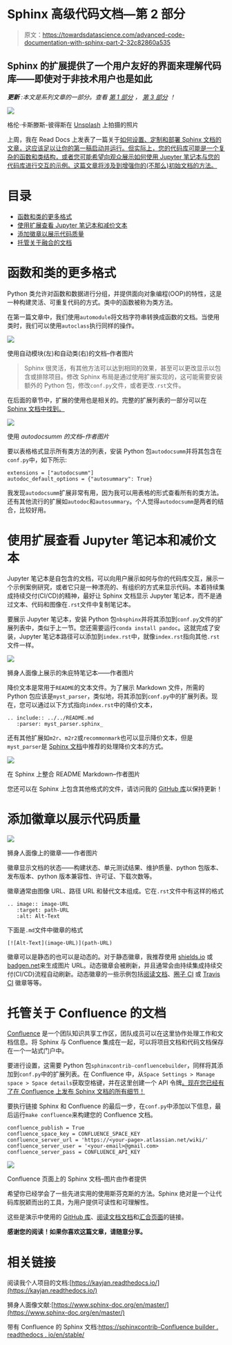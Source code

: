 # Sphinx 高级代码文档—第 2 部分

> 原文：<https://towardsdatascience.com/advanced-code-documentation-with-sphinx-part-2-32c82860a535>

## Sphinx 的扩展提供了一个用户友好的界面来理解代码库——即使对于非技术用户也是如此

***更新*** *:本文是系列文章的一部分。查看* [*第 1 部分*](/advanced-code-documentation-beyond-comments-and-docstrings-2cc5b2ace28a) *，* [*第 3 部分*](/advanced-code-documentation-with-coverage-and-unit-tests-part-3-3f7b698497fb) *！*

![](img/de8395abb0e3d62a5312af858337edd3.png)

格伦·卡斯滕斯-彼得斯在 [Unsplash](https://unsplash.com?utm_source=medium&utm_medium=referral) 上拍摄的照片

上周，我在 Read Docs 上发表了一篇关于[如何设置、定制和部署 Sphinx 文档的文章，这应该足以让你的第一稿启动并运行。但实际上，您的代码库可能是一个复杂的函数和类结构，或者您可能希望向观众展示如何使用 Jupyter 笔记本与您的代码库进行交互的示例。这篇文章将涉及到增强你的(不那么)初始文档的方法。](/advanced-code-documentation-beyond-comments-and-docstrings-2cc5b2ace28a)

[](/advanced-code-documentation-beyond-comments-and-docstrings-2cc5b2ace28a)  

# 目录

*   [函数和类的更多格式](https://medium.com/p/32c82860a535/#0bb3)
*   [使用扩展查看 Jupyter 笔记本和减价文本](https://medium.com/p/32c82860a535/#601b)
*   [添加徽章以展示代码质量](https://medium.com/p/32c82860a535/#041f)
*   [托管关于融合的文档](https://medium.com/p/32c82860a535/#dd64)

# 函数和类的更多格式

Python 类允许对函数和数据进行分组，并提供面向对象编程(OOP)的特性，这是一种构建灵活、可重复代码的方式。类中的函数被称为类方法。

在第一篇文章中，我们使用`automodule`将文档字符串转换成函数的文档。当使用类时，我们可以使用`autoclass`执行同样的操作。

![](img/c7f15b57e85e17c4d4034306a70c16f6.png)

使用自动模块(左)和自动类(右)的文档–作者图片

> Sphinx 很灵活，有其他方法可以达到相同的效果，甚至可以更改显示以包含或排除项目。修改 Sphinx 布局是通过使用扩展实现的，这可能需要安装额外的 Python 包，修改`conf.py`文件，或者更改`.rst`文件。

在后面的章节中，扩展的使用也是相关的。完整的扩展列表的一部分可以在 [Sphinx 文档中找到。](https://www.sphinx-doc.org/en/master/usage/extensions/index.html)

![](img/5b3fa81f39154ba15aa7299b2128e2b8.png)

使用 *autodocsumm 的文档–作者图片*

要以表格格式显示所有类方法的列表，安装 Python 包`autodocsumm`并将其包含在`conf.py`中，如下所示:

```
extensions = ["autodocsumm"]
autodoc_default_options = {"autosummary": True}
```

我发现`autodocsumm`扩展非常有用，因为我可以用表格的形式查看所有的类方法。还有其他流行的扩展如`autodoc`和`autosummary`。个人觉得`autodocsumm`是两者的结合，比较好用。

# 使用扩展查看 Jupyter 笔记本和减价文本

Jupyter 笔记本是自包含的文档，可以向用户展示如何与你的代码库交互，展示一个示例案例研究，或者它只是一种漂亮的、有组织的方式来显示代码。本着持续集成持续交付(CI/CD)的精神，最好让 Sphinx 文档显示 Jupyter 笔记本，而不是通过文本、代码和图像在`.rst`文件中复制笔记本。

要展示 Jupyter 笔记本，安装 Python 包`nbsphinx`并将其添加到`conf.py`文件的扩展列表中，类似于上一节。您还需要运行`conda install pandoc`。这就完成了安装，Jupyter 笔记本路径可以添加到`index.rst`中，就像`index.rst`指向其他`.rst`文件一样。

![](img/b2e44fdf53d2b5f8ec461eaab41db31f.png)

狮身人面像上展示的朱庇特笔记本——作者图片

降价文本是常用于`README`的文本文件。为了展示 Markdown 文件，所需的 Python 包应该是`myst_parser`，类似地，将其添加到`conf.py`中的扩展列表。现在，您可以通过以下方式指向`index.rst`中的降价文本，

```
.. include:: ../../README.md
   :parser: myst_parser.sphinx_
```

还有其他扩展如`m2r`、`m2r2`或`recommonmark`也可以显示降价文本，但是`myst_parser`是 [Sphinx 文档](https://www.sphinx-doc.org/en/master/usage/markdown.html)中推荐的处理降价文本的方式。

![](img/363f8d8bf9ac347e6e8dbad9bfa3e4a7.png)

在 Sphinx 上整合 README Markdown–作者图片

您还可以在 Sphinx 上包含其他格式的文件，请访问我的 [GitHub 库](https://github.com/kayjan/sphinx-advanced)以保持更新！

# 添加徽章以展示代码质量

![](img/d586f1da80ed2a100fda60bdfc05ecff.png)

狮身人面像上的徽章——作者图片

徽章显示文档的状态——构建状态、单元测试结果、维护质量、python 包版本、发布版本、python 版本兼容性、许可证、下载次数等。

徽章通常由图像 URL、路径 URL 和替代文本组成。它在`.rst`文件中有这样的格式

```
.. image:: image-URL
   :target: path-URL
   :alt: Alt-Text
```

下面是`.md`文件中徽章的格式

```
[![Alt-Text](image-URL)](path-URL)
```

徽章可以是静态的也可以是动态的。对于静态徽章，我推荐使用 [shields.io](https://img.shields.io) 或[badgen.net](https://badgen.net)来生成图片 URL。动态徽章会被刷新，并且通常会由持续集成持续交付(CI/CD)流程自动刷新。动态徽章的一些示例包括[阅读文档](https://readthedocs.org/)、[圈子 CI](https://circleci.com/) 或 [Travis CI](https://www.travis-ci.com/) 徽章等等。

# 托管关于 Confluence 的文档

[Confluence](https://www.atlassian.com/software/confluence) 是一个团队知识共享工作区，团队成员可以在这里协作处理工作和文档信息。将 Sphinx 与 Confluence 集成在一起，可以将项目文档和代码文档保存在一个一站式门户中。

要进行设置，这需要 Python 包`sphinxcontrib-confluencebuilder`，同样将其添加到`conf.py`中的扩展列表。在 Confluence 中，从`Space Settings > Manage space > Space details`获取空格键，并在这里创建一个 API 令牌[。现在您已经有了在 Confluence 上发布 Sphinx 文档的所有细节！](https://id.atlassian.com/manage-profile/security/api-tokens)

要执行链接 Sphinx 和 Confluence 的最后一步，在`conf.py`中添加以下信息，最后运行`make confluence`来构建您的 Confluence 文档。

```
confluence_publish = True
confluence_space_key = CONFLUENCE_SPACE_KEY
confluence_server_url = 'https://<your-page>.atlassian.net/wiki/'
confluence_server_user = '<your-email>@gmail.com>
confluence_server_pass = CONFLUENCE_API_KEY
```

![](img/704cf3f1d2f9b960707c13cf07646c15.png)

Confluence 页面上的 Sphinx 文档–图片由作者提供

希望你已经学会了一些先进实用的使用斯芬克斯的方法。Sphinx 绝对是一个让代码库脱颖而出的工具，为用户提供可读性和可理解性。

[](/advanced-code-documentation-with-coverage-and-unit-tests-part-3-3f7b698497fb)  

这些是演示中使用的 [GitHub 库](https://github.com/kayjan/sphinx-advanced)、[阅读文档文档](https://kayjan-sphinx-advanced.readthedocs.io/en/latest/)和[汇合页面](https://kayjan.atlassian.net/wiki/spaces/SPHINXADVA/overview)的链接。

**感谢您的阅读！如果你喜欢这篇文章，请随意分享。**

# 相关链接

阅读我个人项目的文档:[https://kayjan.readthedocs.io/](https://kayjan.readthedocs.io/)

狮身人面像文献:[https://www.sphinx-doc.org/en/master/](https://www.sphinx-doc.org/en/master/)

带有 Confluence 的 Sphinx 文档:[https://sphinxcontrib-Confluence builder . readthedocs . io/en/stable/](https://sphinxcontrib-confluencebuilder.readthedocs.io/en/stable/)
